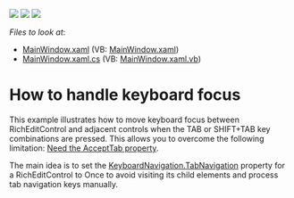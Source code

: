 <!-- default badges list -->
![](https://img.shields.io/endpoint?url=https://codecentral.devexpress.com/api/v1/VersionRange/128607725/11.1.12%2B)
[![](https://img.shields.io/badge/Open_in_DevExpress_Support_Center-FF7200?style=flat-square&logo=DevExpress&logoColor=white)](https://supportcenter.devexpress.com/ticket/details/E4711)
[![](https://img.shields.io/badge/📖_How_to_use_DevExpress_Examples-e9f6fc?style=flat-square)](https://docs.devexpress.com/GeneralInformation/403183)
<!-- default badges end -->
<!-- default file list -->
*Files to look at*:

* [MainWindow.xaml](./CS/MainWindow.xaml) (VB: [MainWindow.xaml](./VB/MainWindow.xaml))
* [MainWindow.xaml.cs](./CS/MainWindow.xaml.cs) (VB: [MainWindow.xaml.vb](./VB/MainWindow.xaml.vb))
<!-- default file list end -->
# How to handle keyboard focus


<p>This example illustrates how to move keyboard focus between RichEditControl and adjacent controls when the TAB or SHIFT+TAB key combinations are pressed. This allows you to overcome the following limitation: <a href="https://www.devexpress.com/Support/Center/p/S137077">Need the AcceptTab property</a>.</p>
<p>The main idea is to set the <a href="https://msdn.microsoft.com/en-us/library/system.windows.input.keyboardnavigation.tabnavigation.aspx">KeyboardNavigation.TabNavigation</a> property for a RichEditControl to Once to avoid visiting its child elements and process tab navigation keys manually. </p>

<br/>


